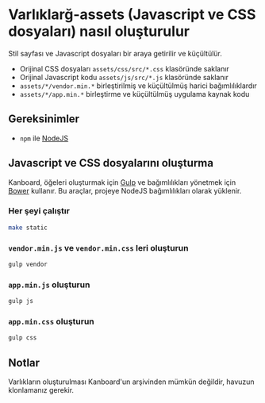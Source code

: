 Varlıklarğ-assets (Javascript ve CSS dosyaları) nasıl oluşturulur 
==============================================

Stil sayfası ve Javascript dosyaları bir araya getirilir ve küçültülür.

- Orijinal CSS dosyaları `assets/css/src/*.css` klasöründe saklanır
- Orijinal Javascript kodu `assets/js/src/*.js` klasöründe saklanır
- `assets/*/vendor.min.*` birleştirilmiş ve küçültülmüş harici bağımlılıklardır
- `assets/*/app.min.*` birleştirme ve küçültülmüş uygulama kaynak kodu

Gereksinimler
------------

- `npm` ile [NodeJS](https://nodejs.org/) 

Javascript ve CSS dosyalarını oluşturma
---------------------------------

Kanboard, öğeleri oluşturmak için [Gulp](http://gulpjs.com/) ve bağımlılıkları yönetmek için [Bower](http://bower.io/) kullanır.
Bu araçlar, projeye NodeJS bağımlılıkları olarak yüklenir.

### Her şeyi çalıştır

```bash
make static
```

### `vendor.min.js` ve `vendor.min.css` leri oluşturun

```bash
gulp vendor
```

### `app.min.js` oluşturun

```bash
gulp js
```

### `app.min.css` oluşturun

```bash
gulp css
```

Notlar
-----

Varlıkların oluşturulması Kanboard'un arşivinden mümkün değildir, havuzun klonlamanız gerekir.

